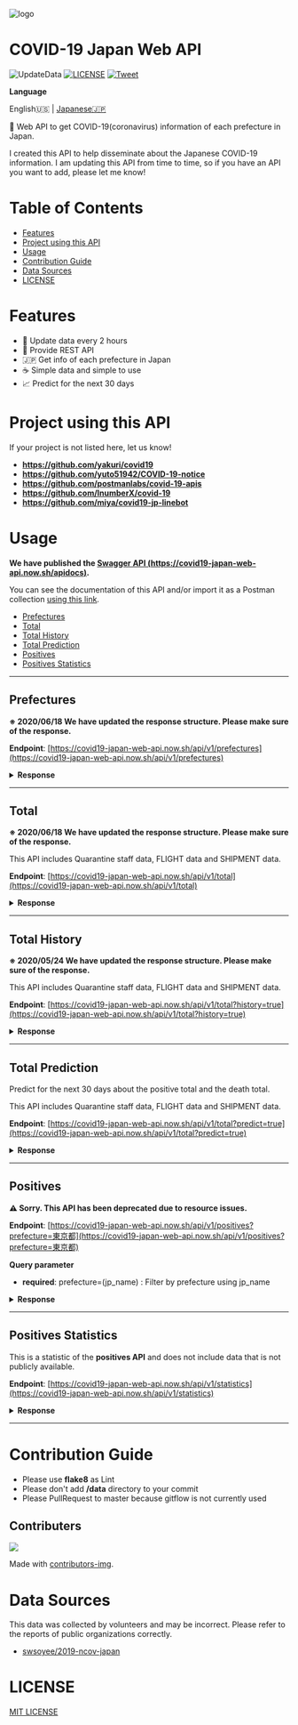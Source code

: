 ![logo](https://github.com/ryo-ma/covid19-japan-web-api/blob/master/.github/logo_img.png)

# COVID-19 Japan Web API
![UpdateData](https://github.com/ryo-ma/covid19-japan-web-api/workflows/UpdateData/badge.svg)
[![LICENSE](https://img.shields.io/github/license/ryo-ma/covid19-japan-web-api?color=blue)](./LICENSE)
[![Tweet](https://img.shields.io/twitter/url?style=social&url=https%3A%2F%2Fgithub.com%2Fryo-ma%2Fcovid19-japan-web-api)](https://twitter.com/intent/tweet?text=Web%20API%20to%20get%20COVID-19(coronavirus)%20information%20of%20each%20prefecture%20in%20Japan&url=https%3A%2F%2Fgithub.com%2Fryo-ma%2Fcovid19-japan-web-api)

**Language**

English🇺🇸 | [Japanese🇯🇵](./README.ja.md)



🦠 Web API to get COVID-19(coronavirus) information of each prefecture in Japan.

I created this API to help disseminate about the Japanese COVID-19 information. I am updating this API from time to time, so if you have an API you want to add, please let me know!


# Table of Contents

- [Features](#features)
- [Project using this API](#project-using-this-api)
- [Usage](#usage)
- [Contribution Guide](#contribution-guide)
- [Data Sources](#data-sources)
- [LICENSE](#license)

# Features

* 🔁 Update data every 2 hours
* 🚀 Provide REST API
* 🇯🇵 Get info of each prefecture in Japan
* ☕️ Simple data and simple to use
* 📈 Predict for the next 30 days


# Project using this API

If your project is not listed here, let us know!

* **https://github.com/yakuri/covid19**
* **https://github.com/yuto51942/COVID-19-notice**
* **https://github.com/postmanlabs/covid-19-apis**
* **https://github.com/InumberX/covid-19**
* **https://github.com/miya/covid19-jp-linebot**

# Usage

**We have published the [Swagger API (https://covid19-japan-web-api.now.sh/apidocs)](https://covid19-japan-web-api.now.sh/apidocs).**

You can see the documentation of this API and/or import it as a Postman collection [using this link](https://documenter.getpostman.com/view/9215231/SzYaWe6h?version=latest).

* [Prefectures](#prefectures)
* [Total](#total)
* [Total History](#total-history)
* [Total Prediction](#total-prediction)
* [Positives](#positives)
* [Positives Statistics](#positives-statistics)

---

## Prefectures

**※ 2020/06/18 We have updated the response structure. Please make sure of the response.**

**Endpoint**: [https://covid19-japan-web-api.now.sh/api/v1/prefectures](https://covid19-japan-web-api.now.sh/api/v1/prefectures)

<details>
<summary><b>Response</b></summary>

```json
[
  {
    "id": 1,
    "name_ja": "北海道",
    "name_en": "Hokkaido",
    "lat": 43.46722222,
    "lng": 142.8277778,
    "population": 5248552,
    "last_updated": {
      "cases_date": 20200617,
      "deaths_date": 20200617,
      "pcr_date": 20200617,
      "hospitalize_date": 20200617,
      "severe_date": 20200617,
      "discharge_date": 20200617,
      "symptom_confirming_date": 20200617
    },
    "cases": 1176,
    "deaths": 91,
    "pcr": 17875,
    "hospitalize": 126,
    "severe": 10,
    "discharge": 959,
    "symptom_confirming": 0
  },
...
```

</details>

---

## Total

**※ 2020/06/18 We have updated the response structure. Please make sure of the response.**

This API includes Quarantine staff data, FLIGHT data and SHIPMENT data.

**Endpoint**: [https://covid19-japan-web-api.now.sh/api/v1/total](https://covid19-japan-web-api.now.sh/api/v1/total)

<details>
<summary><b>Response</b></summary>

```json
{
  "date": 20200523,
  "pcr": 272095,
  "hospitalize": 2450,
  "positive": 17248,
  "severe": 178,
  "discharge": 13895,
  "death": 821,
  "symptom_confirming": 40
}
```

</details>

---

## Total History

**※ 2020/05/24 We have updated the response structure. Please make sure of the response.**

This API includes Quarantine staff data, FLIGHT data and SHIPMENT data.

**Endpoint**: [https://covid19-japan-web-api.now.sh/api/v1/total?history=true](https://covid19-japan-web-api.now.sh/api/v1/total?history=true)

<details>
<summary><b>Response</b></summary>

```json
...
  {
    "date": 20200521,
    "pcr": 265190,
    "hospitalize": 2917,
    "positive": 17136,
    "severe": 199,
    "discharge": 13323,
    "death": 790,
    "symptomConfirming": 64
  },
  {
    "date": 20200522,
    "pcr": 269120,
    "hospitalize": 2652,
    "positive": 17225,
    "severe": 180,
    "discharge": 13656,
    "death": 809,
    "symptomConfirming": 66
  },
  {
    "date": 20200523,
    "pcr": 272095,
    "hospitalize": 2450,
    "positive": 17248,
    "severe": 178,
    "discharge": 13895,
    "death": 821,
    "symptomConfirming": 40
  }
]
```

</details>

---

## Total Prediction

Predict  for the next 30 days about the positive total and the death total.

This API includes Quarantine staff data, FLIGHT data and SHIPMENT data.

**Endpoint**: [https://covid19-japan-web-api.now.sh/api/v1/total?predict=true](https://covid19-japan-web-api.now.sh/api/v1/total?predict=true)

<details>
<summary><b>Response</b></summary>

```json
[
  {
    "date": 20200413,
    "positive": 6960.103502394343,
    "death": 102.8839324261669
  },
  {
    "date": 20200414,
    "positive": 7652.287257933034,
    "death": 107.84568822992809
  },
  {
    "date": 20200415,
    "positive": 8413.308833378682,
    "death": 113.04673329952118
  },
  {
    "date": 20200416,
    "positive": 9250.01416438296,
    "death": 118.49860777416443
  },
  {
    "date": 20200417,
    "positive": 10169.930016336322,
    "death": 124.21340833627379
  },
  {
    "date": 20200418,
    "positive": 11181.33169302858,
    "death": 130.2038150517223
  },
  {
    "date": 20200419,
    "positive": 12293.317478949984,
    "death": 136.4831195045177
  },
  {
    "date": 20200420,
    "positive": 13515.89048489476,
    "death": 143.06525428832322
  },
...
```

</details>

---

## Positives

**⚠️ Sorry. This API has been deprecated due to resource issues.**

**Endpoint**: [https://covid19-japan-web-api.now.sh/api/v1/positives?prefecture=東京都](https://covid19-japan-web-api.now.sh/api/v1/positives?prefecture=東京都)

**Query parameter**

* **required**: prefecture=(jp_name) : Filter by prefecture using jp_name

<details>
<summary><b>Response</b></summary>

```json
[
  {
    "code": "",
    "announcement_date": "2020-01-24",
    "src": "https://www.metro.tokyo.lg.jp/tosei/hodohappyo/press/2020/01/24/20.html",
    "prefecture": "東京都",
    "residence_prefecture": "国外（武漢市）",
    "age": "40代",
    "gender": "男性",
    "attribute": "",
    "prefecture_number": "東京都1",
    "travel_or_contact": "渡航歴",
    "detail": "中国（武漢）",
    "id": "ID130001",
    "diagnosis_date": "",
    "onset": "2020/01/14",
    "symptom": "1",
    "death_or_discharge_date": "",
    "comment": "",
    "outcome": "1",
    "outcome_src": "https://i.imgur.com/P185t7C.jpg"
  },
  {
    "code": "",
    "announcement_date": "2020-01-25",
    "src": "https://www.metro.tokyo.lg.jp/tosei/hodohappyo/press/2020/01/27/24.html",
    "prefecture": "東京都",
    "residence_prefecture": "国外（武漢市）",
    "age": "30代",
    "gender": "女性",
    "attribute": "",
    "prefecture_number": "東京都2",
    "travel_or_contact": "渡航歴",
    "detail": "中国（武漢）",
    "id": "ID130002",
    "diagnosis_date": "",
    "onset": "2020/01/21",
    "symptom": "1",
    "death_or_discharge_date": "",
    "comment": "",
    "outcome": "1",
    "outcome_src": "https://i.imgur.com/P185t7C.jpg"
  },
...
```

</details>

---

## Positives Statistics
This is a statistic of the **positives API** and does not include data that is not publicly available.

**Endpoint**: [https://covid19-japan-web-api.now.sh/api/v1/statistics](https://covid19-japan-web-api.now.sh/api/v1/statistics)

<details>
<summary><b>Response</b></summary>

```json
[
  {
    "name_ja": "北海道",
    "name_en": "Hokkaido",
    "total_count": 239,
    "male": {
      "count": 137,
      "generations_count": {
        "00s": 6,
        "10s": 1,
        "20s": 5,
        "30s": 8,
        "40s": 19,
        "50s": 35,
        "60s": 27,
        "70s": 19,
        "80s": 14,
        "90s": 2,
        "100s": 0,
        "unknown": 1
      }
    },
    "female": {
      "count": 100,
      "generations_count": {
        "00s": 1,
        "10s": 1,
        "20s": 14,
        "30s": 10,
        "40s": 12,
        "50s": 17,
        "60s": 15,
        "70s": 16,
        "80s": 8,
        "90s": 4,
        "100s": 0,
        "unknown": 2
      }
    },
    "unknown_gender": {
      "count": 2,
      "generations_count": {
        "00s": 0,
        "10s": 0,
        "20s": 0,
        "30s": 0,
        "40s": 0,
        "50s": 0,
        "60s": 0,
        "70s": 0,
        "80s": 0,
        "90s": 0,
        "100s": 0,
        "unknown": 2
      }
    }
  },
...
```

</details>

---

# Contribution Guide
* Please use **flake8** as Lint
* Please don't add **/data** directory to your commit
* Please PullRequest to master because gitflow is not currently used

## Contributers
<a href="https://github.com/ryo-ma/covid19-japan-web-api/graphs/contributors">
  <img src="https://contributors-img.web.app/image?repo=ryo-ma/covid19-japan-web-api" />
</a>

Made with [contributors-img](https://contributors-img.web.app).

# Data Sources
This data was collected by volunteers and may be incorrect. Please refer to the reports of public organizations correctly.

* [swsoyee/2019-ncov-japan](https://github.com/swsoyee/2019-ncov-japan)

# LICENSE
[MIT LICENSE](./LICENSE)
